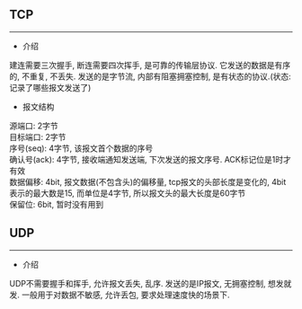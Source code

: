 ## TCP

------
- 介绍

建连需要三次握手, 断连需要四次挥手, 是可靠的传输层协议. 它发送的数据是有序的, 不重复, 不丢失.
发送的是字节流, 内部有阻塞拥塞控制, 是有状态的协议.(状态: 记录了哪些报文发送了)

- 报文结构

源端口: 2字节  
目标端口: 2字节  
序号(seq): 4字节, 该报文首个数据的序号  
确认号(ack): 4字节, 接收端通知发送端, 下次发送的报文序号. ACK标记位是1时才有效  
数据偏移: 4bit, 报文数据(不包含头)的偏移量, tcp报文的头部长度是变化的, 4bit表示的最大数是15, 而单位是4字节, 所以报文头的最大长度是60字节  
保留位: 6bit, 暂时没有用到  


## UDP

------
- 介绍

UDP不需要握手和挥手, 允许报文丢失, 乱序. 发送的是IP报文, 无拥塞控制, 想发就发.
一般用于对数据不敏感, 允许丢包, 要求处理速度快的场景下.

